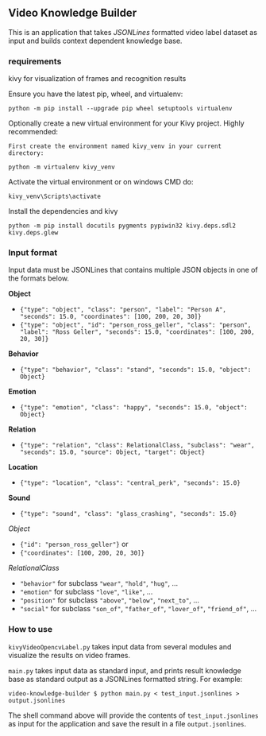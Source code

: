 ## Video Knowledge Builder

This is an application that takes *JSONLines* formatted video label dataset as input and
builds context dependent knowledge base.

### requirements
kivy for visualization of frames and recognition results

Ensure you have the latest pip, wheel, and virtualenv:

`python -m pip install --upgrade pip wheel setuptools virtualenv`

Optionally create a new virtual environment for your Kivy project. Highly recommended:

`First create the environment named kivy_venv in your current directory:`

`python -m virtualenv kivy_venv`

Activate the virtual environment or on windows CMD do: 

`kivy_venv\Scripts\activate`

Install the dependencies and kivy 

`python -m pip install docutils pygments pypiwin32 kivy.deps.sdl2 kivy.deps.glew`


### Input format

Input data must be JSONLines that contains multiple JSON objects in one of the
formats below.

**Object**

* `{"type": "object", "class": "person", "label": "Person A", "seconds": 15.0, "coordinates": [100, 200, 20, 30]}`
* `{"type": "object", "id": "person_ross_geller", "class": "person", "label": "Ross Geller", "seconds": 15.0, "coordinates": [100, 200, 20, 30]}`

**Behavior**

* `{"type": "behavior", "class": "stand", "seconds": 15.0, "object": Object}`

**Emotion**

* `{"type": "emotion", "class": "happy", "seconds": 15.0, "object": Object}`

**Relation**

* `{"type": "relation", "class": RelationalClass, "subclass": "wear", "seconds": 15.0, "source": Object, "target": Object}`

**Location**

* `{"type": "location", "class": "central_perk", "seconds": 15.0}`

**Sound**

* `{"type": "sound", "class": "glass_crashing", "seconds": 15.0}`

*Object*

* `{"id": "person_ross_geller"}` or
* `{"coordinates": [100, 200, 20, 30]}`

*RelationalClass*

* `"behavior"` for subclass `"wear"`, `"hold"`, `"hug"`, …
* `"emotion"` for subclass `"love"`, `"like"`, …
* `"position"` for subclass `"above"`, `"below"`, `"next_to"`, …
* `"social"` for subclass `"son_of"`, `"father_of"`, `"lover_of"`, `"friend_of"`, …

### How to use
`kivyVideoOpencvLabel.py` takes input data from several modules and visualize the results on video frames.


`main.py` takes input data as standard input, and prints result knowledge base as
standard output as a JSONLines formatted string. For example:

```
video-knowledge-builder $ python main.py < test_input.jsonlines > output.jsonlines
```

The shell command above will provide the contents of `test_input.jsonlines` as
input for the application and save the result in a file `output.jsonlines`.
